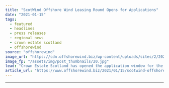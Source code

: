 ```yaml
---
title: "ScotWind Offshore Wind Leasing Round Opens for Applications"
date: "2021-01-15"
tags: 
  - featured
  - headlines
  - press releases
  - regional news
  - crown estate scotland
  - offshorewind
source: "offshorewind"
image_url: "https://cdn.offshorewind.biz/wp-content/uploads/sites/2/2021/01/15134003/ScotWind-Offshore-Wind-Leasing-Round-Opens-for-Applications.jpg"
image_fp: "/assets/img/post_thumbnails/20.jpg"
lead: "Crown Estate Scotland has opened the application window for the ScotWind seabed leasing round"
article_url: "https://www.offshorewind.biz/2021/01/15/scotwind-offshore-wind-leasing-round-opens-for-applications/"
---
```


---

